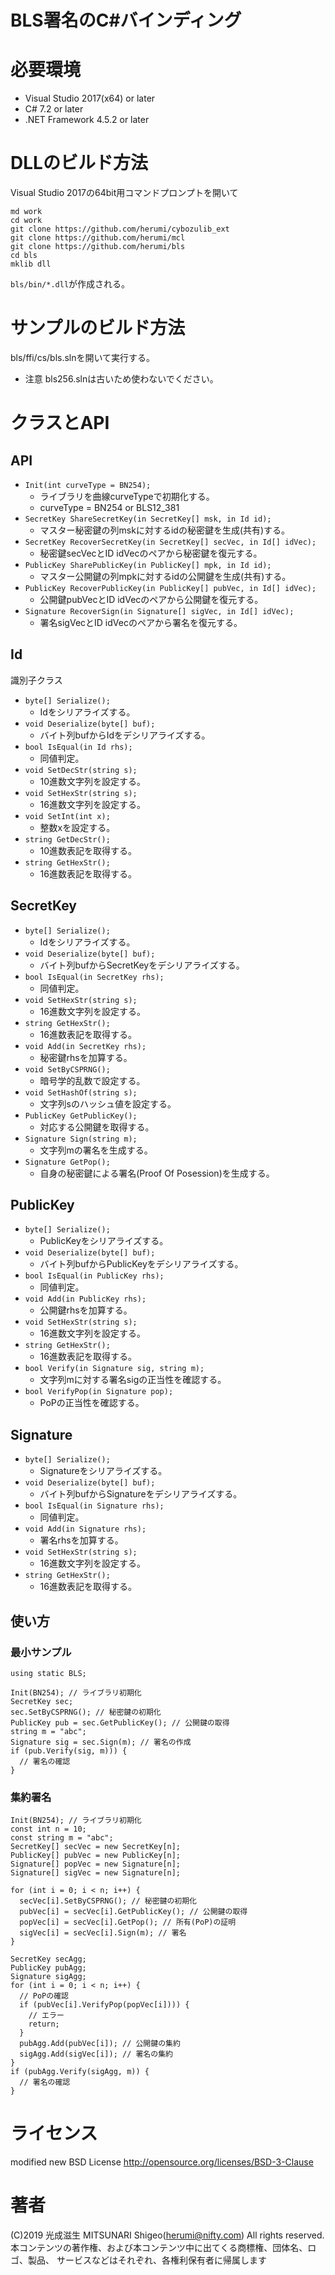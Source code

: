 # BLS署名のC#バインディング

# 必要環境

* Visual Studio 2017(x64) or later
* C# 7.2 or later
* .NET Framework 4.5.2 or later

# DLLのビルド方法

Visual Studio 2017の64bit用コマンドプロンプトを開いて
```
md work
cd work
git clone https://github.com/herumi/cybozulib_ext
git clone https://github.com/herumi/mcl
git clone https://github.com/herumi/bls
cd bls
mklib dll
```
`bls/bin/*.dll`が作成される。

# サンプルのビルド方法

bls/ffi/cs/bls.slnを開いて実行する。

* 注意 bls256.slnは古いため使わないでください。

# クラスとAPI

## API

* `Init(int curveType = BN254);`
    * ライブラリを曲線curveTypeで初期化する。
    * curveType = BN254 or BLS12_381
* `SecretKey ShareSecretKey(in SecretKey[] msk, in Id id);`
    * マスター秘密鍵の列mskに対するidの秘密鍵を生成(共有)する。
* `SecretKey RecoverSecretKey(in SecretKey[] secVec, in Id[] idVec);`
    * 秘密鍵secVecとID idVecのペアから秘密鍵を復元する。
* `PublicKey SharePublicKey(in PublicKey[] mpk, in Id id);`
    * マスター公開鍵の列mpkに対するidの公開鍵を生成(共有)する。
* `PublicKey RecoverPublicKey(in PublicKey[] pubVec, in Id[] idVec);`
    * 公開鍵pubVecとID idVecのペアから公開鍵を復元する。
* `Signature RecoverSign(in Signature[] sigVec, in Id[] idVec);`
    * 署名sigVecとID idVecのペアから署名を復元する。

## Id

識別子クラス

* `byte[] Serialize();`
    * Idをシリアライズする。
* `void Deserialize(byte[] buf);`
    * バイト列bufからIdをデシリアライズする。
* `bool IsEqual(in Id rhs);`
    * 同値判定。
* `void SetDecStr(string s);`
    * 10進数文字列を設定する。
* `void SetHexStr(string s);`
    * 16進数文字列を設定する。
* `void SetInt(int x);`
    * 整数xを設定する。
* `string GetDecStr();`
    * 10進数表記を取得する。
* `string GetHexStr();`
    * 16進数表記を取得する。

## SecretKey

* `byte[] Serialize();`
    * Idをシリアライズする。
* `void Deserialize(byte[] buf);`
    * バイト列bufからSecretKeyをデシリアライズする。
* `bool IsEqual(in SecretKey rhs);`
    * 同値判定。
* `void SetHexStr(string s);`
    * 16進数文字列を設定する。
* `string GetHexStr();`
    * 16進数表記を取得する。
* `void Add(in SecretKey rhs);`
    * 秘密鍵rhsを加算する。
* `void SetByCSPRNG();`
    * 暗号学的乱数で設定する。
* `void SetHashOf(string s);`
    * 文字列sのハッシュ値を設定する。
* `PublicKey GetPublicKey();`
    * 対応する公開鍵を取得する。
* `Signature Sign(string m);`
    * 文字列mの署名を生成する。
* `Signature GetPop();`
    * 自身の秘密鍵による署名(Proof Of Posession)を生成する。

## PublicKey

* `byte[] Serialize();`
    * PublicKeyをシリアライズする。
* `void Deserialize(byte[] buf);`
    * バイト列bufからPublicKeyをデシリアライズする。
* `bool IsEqual(in PublicKey rhs);`
    * 同値判定。
* `void Add(in PublicKey rhs);`
    * 公開鍵rhsを加算する。
* `void SetHexStr(string s);`
    * 16進数文字列を設定する。
* `string GetHexStr();`
    * 16進数表記を取得する。
* `bool Verify(in Signature sig, string m);`
    * 文字列mに対する署名sigの正当性を確認する。
* `bool VerifyPop(in Signature pop);`
    * PoPの正当性を確認する。

## Signature

* `byte[] Serialize();`
    * Signatureをシリアライズする。
* `void Deserialize(byte[] buf);`
    * バイト列bufからSignatureをデシリアライズする。
* `bool IsEqual(in Signature rhs);`
    * 同値判定。
* `void Add(in Signature rhs);`
    * 署名rhsを加算する。
* `void SetHexStr(string s);`
    * 16進数文字列を設定する。
* `string GetHexStr();`
    * 16進数表記を取得する。

## 使い方

### 最小サンプル

```
using static BLS;

Init(BN254); // ライブラリ初期化
SecretKey sec;
sec.SetByCSPRNG(); // 秘密鍵の初期化
PublicKey pub = sec.GetPublicKey(); // 公開鍵の取得
string m = "abc";
Signature sig = sec.Sign(m); // 署名の作成
if (pub.Verify(sig, m))) {
  // 署名の確認
}
```

### 集約署名
```
Init(BN254); // ライブラリ初期化
const int n = 10;
const string m = "abc";
SecretKey[] secVec = new SecretKey[n];
PublicKey[] pubVec = new PublicKey[n];
Signature[] popVec = new Signature[n];
Signature[] sigVec = new Signature[n];

for (int i = 0; i < n; i++) {
  secVec[i].SetByCSPRNG(); // 秘密鍵の初期化
  pubVec[i] = secVec[i].GetPublicKey(); // 公開鍵の取得
  popVec[i] = secVec[i].GetPop(); // 所有(PoP)の証明
  sigVec[i] = secVec[i].Sign(m); // 署名
}

SecretKey secAgg;
PublicKey pubAgg;
Signature sigAgg;
for (int i = 0; i < n; i++) {
  // PoPの確認
  if (pubVec[i].VerifyPop(popVec[i]))) {
    // エラー
    return;
  }
  pubAgg.Add(pubVec[i]); // 公開鍵の集約
  sigAgg.Add(sigVec[i]); // 署名の集約
}
if (pubAgg.Verify(sigAgg, m)) {
  // 署名の確認
}
```

# ライセンス

modified new BSD License
http://opensource.org/licenses/BSD-3-Clause

# 著者

(C)2019 光成滋生 MITSUNARI Shigeo(herumi@nifty.com) All rights reserved.
本コンテンツの著作権、および本コンテンツ中に出てくる商標権、団体名、ロゴ、製品、
サービスなどはそれぞれ、各権利保有者に帰属します
